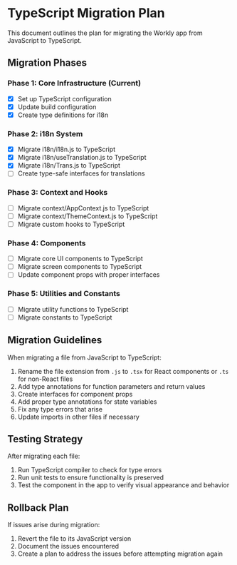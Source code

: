 # TypeScript Migration Plan

This document outlines the plan for migrating the Workly app from JavaScript to TypeScript.

## Migration Phases

### Phase 1: Core Infrastructure (Current)
- [x] Set up TypeScript configuration
- [x] Update build configuration
- [x] Create type definitions for i18n

### Phase 2: i18n System
- [x] Migrate i18n/i18n.js to TypeScript
- [x] Migrate i18n/useTranslation.js to TypeScript
- [x] Migrate i18n/Trans.js to TypeScript
- [ ] Create type-safe interfaces for translations

### Phase 3: Context and Hooks
- [ ] Migrate context/AppContext.js to TypeScript
- [ ] Migrate context/ThemeContext.js to TypeScript
- [ ] Migrate custom hooks to TypeScript

### Phase 4: Components
- [ ] Migrate core UI components to TypeScript
- [ ] Migrate screen components to TypeScript
- [ ] Update component props with proper interfaces

### Phase 5: Utilities and Constants
- [ ] Migrate utility functions to TypeScript
- [ ] Migrate constants to TypeScript

## Migration Guidelines

When migrating a file from JavaScript to TypeScript:

1. Rename the file extension from `.js` to `.tsx` for React components or `.ts` for non-React files
2. Add type annotations for function parameters and return values
3. Create interfaces for component props
4. Add proper type annotations for state variables
5. Fix any type errors that arise
6. Update imports in other files if necessary

## Testing Strategy

After migrating each file:

1. Run TypeScript compiler to check for type errors
2. Run unit tests to ensure functionality is preserved
3. Test the component in the app to verify visual appearance and behavior

## Rollback Plan

If issues arise during migration:

1. Revert the file to its JavaScript version
2. Document the issues encountered
3. Create a plan to address the issues before attempting migration again
